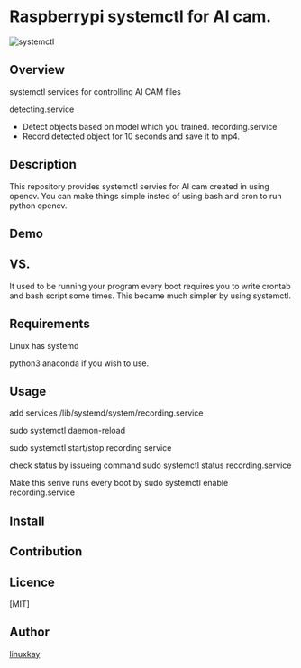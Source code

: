 # Raspberrypi systemctl for AI cam.
![systemctl](https://raw.githubusercontent.com/wiki/linuxkay/raspberrypi_systemctl/images/recording_service.gif)

## Overview

systemctl services for controlling AI CAM
files

detecting.service
- Detect objects based on model which you trained.
recording.service
- Record detected object for 10 seconds and save it to mp4.

## Description
This repository provides systemctl servies for AI cam created in using opencv.
You can make things simple insted of using bash and cron to run python opencv.



## Demo

## VS. 
It used to be running your program every boot requires you to write crontab and bash script some times.
This became much simpler by using systemctl.

## Requirements
Linux has systemd

python3 anaconda if you wish to use.
## Usage
add services /lib/systemd/system/recording.service

sudo systemctl daemon-reload

sudo systemctl start/stop recording service

check status by issueing command 
sudo systemctl status recording.service

Make this serive runs every boot by
sudo systemctl enable recording.service
## Install

## Contribution

## Licence
[MIT]

## Author

[linuxkay](https://github.com/linuxkay)
